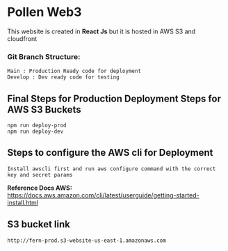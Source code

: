 # Pollen Web3

This website is created in **React Js** but it is hosted in AWS S3 and cloudfront

### Git Branch Structure:

```
Main : Production Ready code for deployment
Develop : Dev ready code for testing
```

## Final Steps for Production Deployment Steps for AWS S3 Buckets

```
npm run deploy-prod
npm run deploy-dev
```

## Steps to configure the AWS cli for Deployment

```
Install awscli first and run aws configure command with the correct key and secret params
```

**Reference Docs AWS:** https://docs.aws.amazon.com/cli/latest/userguide/getting-started-install.html

## S3 bucket link

```
http://fern-prod.s3-website-us-east-1.amazonaws.com
```

